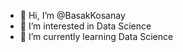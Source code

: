 - 👋 Hi, I’m @BasakKosanay
- 👀 I’m interested in Data Science
- 🌱 I’m currently learning Data Science


<!---
BasakKosanay/BasakKosanay is a ✨ special ✨ repository because its `README.md` (this file) appears on your GitHub profile.
You can click the Preview link to take a look at your changes.
--->
